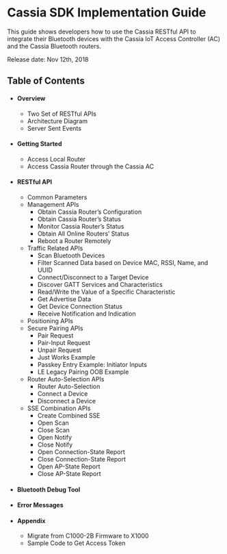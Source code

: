# Cassia SDK Implementation Guide

[comment]: # (Comments in this Markdown file are based on this: https://stackoverflow.com/questions/4823468/comments-in-markdown)

This guide shows developers how to use the Cassia RESTful API to integrate their Bluetooth devices with the Cassia IoT Access Controller (AC) and the Cassia Bluetooth routers.

[comment]: # (Change the release date after this guide is completed.)
Release date: Nov 12th, 2018

## Table of Contents

* #### Overview
   * Two Set of RESTful APIs
   * Architecture Diagram
   * Server Sent Events

* #### Getting Started
   * Access Local Router
   * Access Cassia Router through the Cassia AC

* #### RESTful API
   * Common Parameters
   * Management APIs
      * Obtain Cassia Router’s Configuration
      * Obtain Cassia Router’s Status
      * Monitor Cassia Router’s Status
      * Obtain All Online Routers’ Status
      * Reboot a Router Remotely
   * Traffic Related APIs
      * Scan Bluetooth Devices
      * Filter Scanned Data based on Device MAC, RSSI, Name, and UUID
      * Connect/Disconnect to a Target Device
      * Discover GATT Services and Characteristics
      * Read/Write the Value of a Specific Characteristic
      * Get Advertise Data
      * Get Device Connection Status
      * Receive Notification and Indication
   * Positioning APIs
   * Secure Pairing APIs
      * Pair Request
      * Pair-Input Request
      * Unpair Request
      * Just Works Example
      * Passkey Entry Example: Initiator Inputs
      * LE Legacy Pairing OOB Example
   * Router Auto-Selection APIs
      * Router Auto-Selection
      * Connect a Device
      * Disconnect a Device
   * SSE Combination APIs
      * Create Combined SSE
      * Open Scan
      * Close Scan
      * Open Notify
      * Close Notify
      * Open Connection-State Report
      * Close Connection-State Report
      * Open AP-State Report
      * Close AP-State Report

* #### Bluetooth Debug Tool
* #### Error Messages
* #### Appendix
   * Migrate from C1000-2B Firmware to X1000
   * Sample Code to Get Access Token
